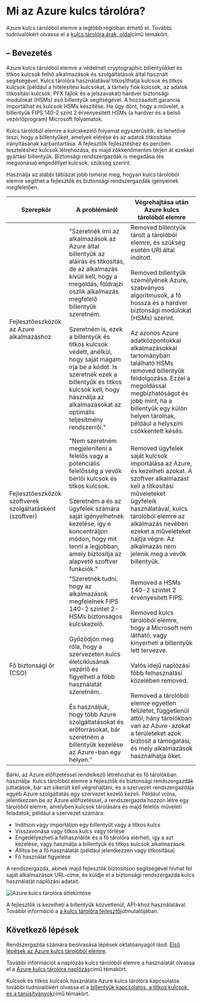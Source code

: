 <properties
    pageTitle="Mi az Azure kulcs tárolóra? | Microsoft Azure"
    description="Azure kulcs tárolóból elemre a védelmét cryptographic billentyűkkel és titkos kulcsok felhő alkalmazások és szolgáltatások által használt segítségével. Azure kulcs tárolóra használatával ügyfelek titkosíthatja kulcsok és titkos kulcsok (például a hitelesítési kulcsokat, a tárhely fiók kulcsok, az adatok titkosítási kulcsok. PFX fájlok és a jelszavakat) hardver biztonsági modulokat (HSMs) eső billentyűk segítségével."
    services="key-vault"
    documentationCenter=""
    authors="cabailey"
    manager="mbaldwin"
    tags="azure-resource-manager"/>

<tags
    ms.service="key-vault"
    ms.workload="identity"
    ms.tgt_pltfrm="na"
    ms.devlang="na"
    ms.topic="get-started-article"
    ms.date="10/10/2016"
    ms.author="cabailey"/>



# <a name="what-is-azure-key-vault"></a>Mi az Azure kulcs tárolóra?

Azure kulcs tárolóból elemre a legtöbb régióban érhető el. További tudnivalókért olvassa el a [kulcs tárolóra árak, oldal](https://azure.microsoft.com/pricing/details/key-vault/)című témakört.

## <a name="introduction"></a>– Bevezetés

Azure kulcs tárolóból elemre a védelmét cryptographic billentyűkkel és titkos kulcsok felhő alkalmazások és szolgáltatások által használt segítségével. Kulcs tárolóra használatával titkosíthatja kulcsok és titkos kulcsok (például a hitelesítési kulcsokat, a tárhely fiók kulcsok, az adatok titkosítási kulcsok. PFX fájlok és a jelszavakat) hardver biztonsági modulokat (HSMs) eső billentyűk segítségével. A hozzáadott garancia importálhat és kulcsok HSMs készítése. Ha úgy dönt, hogy a művelet, a billentyűk FIPS 140-2 szint 2 érvényesített HSMs (a hardver és a belső vezérlőprogram) Microsoft folyamatok.  

Kulcs tárolóból elemre a kulcskezelő folyamat egyszerűsítik, és lehetővé teszi, hogy a billentyűket, amelyek elérése és az adatok titkosítása irányításának karbantartása. A fejlesztők fejlesztéshez és percben teszteléshez kulcsok létrehozása, és majd zökkenőmentes térjen át ezekkel gyártási billentyűk. Biztonsági rendszergazdák is megadása (és megvonása) engedéllyel kulcsok, szükség szerint.

Használja az alábbi táblázat jobb ismerje meg, hogyan kulcs tárolóból elemre segíthet a fejlesztők és biztonsági rendszergazdák igényeinek megfelelően.





| Szerepkör        | A problémáról           | Végrehajtása után Azure kulcs tárolóból elemre  |
| ------------- |-------------|-----|
| Fejlesztőeszközök az Azure alkalmazáshoz      | "Szeretnék írni az alkalmazások az Azure által billentyűk az aláírás és titkosítás, de az alkalmazás kívüli kell, hogy a megoldás, földrajzi oszlik alkalmazás megfelelő billentyűk szeretném. <br/><br/>Szeretném is, ezek a billentyűk és titkos kulcsok védett, anélkül, hogy saját magam írja be a kódot. Is szeretnék ezek a billentyűk és titkos kulcsok kell, hogy használja az alkalmazásokat az optimális teljesítmény rendszerről." | Removed billentyűk tárolt a tárolóból elemre, és szükség esetén URI által indított.<br/><br/> Removed billentyűk személyének Azure, szabványos algoritmusok, a fő hossza és a hardver biztonsági modulokat (HSMs) szerint.<br/><br/> Az azonos Azure adatközpontokkal alkalmazásokkal tartományban található HSMs removed billentyűk feldolgozása. Ezzel a megoldással megbízhatóságot és jobb mint, ha a billentyűk egy külön helyen tárolnak, például a helyszíni csökkentett késés.|
| Fejlesztőeszközök szoftverek szolgáltatásként (szoftver)      |"Nem szeretném megjeleníteni a felelős vagy a potenciális felelősség a vevők bérlői kulcsok és titkos kulcsok. <br/><br/>Szeretném a és az ügyfelek számára saját igényelhetnek kezelése, így e koncentráljon módon, hogy mit tenni a legjobban, amely biztosítja az alapvető szoftver funkciók." | Removed ügyfelek saját kulcsok importálása az Azure, és kezelheti azokat. A szoftver alkalmazást kell a titkosítási műveleteket ügyfeleik használatával, kulcs tárolóból elemre az alkalmazás nevében ezeket a műveleteket hajtja végre. Az alkalmazás nem jelenik meg a vevők billentyűk.|
| Fő biztonsági őr (CSO) | "Szeretnék tudni, hogy az alkalmazások megfelelnek FIPS 140-2 szintet 2-HSMs biztonságos kulcskezelő. <br/><br/>Győződjön meg róla, hogy a szervezeten kulcs életciklusának vezérlő és figyelheti a főbb használatát szeretném. <br/><br/>És használjuk, hogy több Azure szolgáltatásokat és erőforrásokat, bár szeretném a billentyűk kezelése az Azure-ban egy helyen."     |Removed a HSMs 140-2 szintet 2 érvényesített FIPS.<br/><br/>Removed kulcs tárolóból elemre, hogy a Microsoft nem látható, vagy kinyerheti a billentyűk lett tervezve.<br/><br/>Valós idejű naplózási főbb felhasználási közelében removed.<br/><br/>Removed a tárolóból elemre egyetlen felületet, függetlenül attól, hány tárolókban van az Azure-azokat a területeket azok biztosít a támogatási, és mely alkalmazások használhatja őket. |


Bárki, az Azure előfizetéssel rendelkező létrehozhat és fő tárolókban használja. Kulcs tárolóból elemre a fejlesztők és biztonsági rendszergazdák juttatások, bár azt sikerült kell végrehajtani, és a szervezet rendszergazdája egyéb Azure szolgáltatás egy szervezet kezelő kezeli. Például volna, jelentkezzen be az Azure előfizetéssel, a rendszergazda hozzon létre egy tárolóból elemre, amelyben kulcsok tárolására és majd felelős műveleti feladatok, például a szervezet számára:

+ Indítson vagy importáljon egy billentyűt vagy a titkos kulcs
+ Visszavonása vagy titkos kulcs vagy törlése
+ Engedélyezheti a felhasználók és a fő tárolóra elérheti, így a azt kezelése, vagy használja a billentyűk és titkos kulcsok alkalmazások
+ Állítsa be a fő használatát (például jelentkezzen vagy titkosítása)
+ Fő használat figyelése

A rendszergazda, akinek majd fejlesztők biztosítson segítségével hívhat fel saját alkalmazások URL-címe, és küldje el a biztonsági rendszergazda kulcs használatát naplózási adatait. 

   ![Azure kulcs tárolóra áttekintése][1]

A fejlesztők is kezelheti a billentyűk közvetlenül, API-khoz használatával. További információ a [a kulcs tárolóra fejlesztői](key-vault-developers-guide.md)útmutatójában.

## <a name="next-steps"></a>Következő lépések

Rendszergazda számára beolvasása lépések oktatóanyagot lásd: [Első lépések az Azure kulcs tárolóból elemre](key-vault-get-started.md).

További információt a naplózás kulcs tárolóból elemre a használatát olvassa el a [Azure kulcs tárolóra naplózás](key-vault-logging.md)című témakört.

Kulcsok és titkos kulcsok használata Azure kulcs tárolóra kapcsolatos további tudnivalókért olvassa el a [billentyűk kapcsolatos, a titkos kulcsok, és a tanúsítványok](https://msdn.microsoft.com/library/azure/dn903623\(v=azure.1\).aspx)című témakört.


<!--Image references-->
[1]: ./media/key-vault-whatis/AzureKeyVault_overview.png
